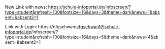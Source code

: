 New Link with news: https://schule-infoportal.de/infoscreen/?type=student&refresh=100&fontsize=16&days=3&theme=dark&news=1&absent=&absent2=1

Link with Login: https://cfgschwan:cfgschwan1@schule-infoportal.de/infoscreen/?type=student&refresh=100&fontsize=16&days=5&theme=dark&news=4&absent=&absent2=1
